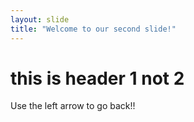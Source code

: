 ```yaml
---
layout: slide
title: "Welcome to our second slide!"
---
```

<h1> this is header 1 not 2 </h1>
Use the left arrow to go back!!